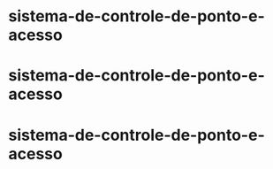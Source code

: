 # sistema-de-controle-de-ponto-e-acesso
# sistema-de-controle-de-ponto-e-acesso
# sistema-de-controle-de-ponto-e-acesso
